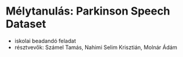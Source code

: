# Mélytanulás: Parkinson Speech Dataset

- iskolai beadandó feladat
- résztvevők: Számel Tamás, Nahimi Selim Krisztián, Molnár Ádám
